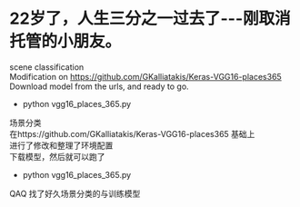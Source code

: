 # 22岁了，人生三分之一过去了---刚取消托管的小朋友。
scene classification   
Modification on https://github.com/GKalliatakis/Keras-VGG16-places365  
Download model from the urls, and ready to go.  
- python vgg16_places_365.py  
  
场景分类  
在https://github.com/GKalliatakis/Keras-VGG16-places365 基础上  
进行了修改和整理了环境配置  
下载模型，然后就可以跑了   
- python vgg16_places_365.py  
  
QAQ 找了好久场景分类的与训练模型


